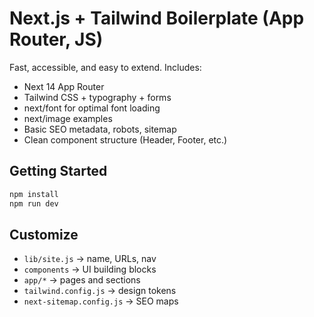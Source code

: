 # Next.js + Tailwind Boilerplate (App Router, JS)

Fast, accessible, and easy to extend. Includes:
- Next 14 App Router
- Tailwind CSS + typography + forms
- next/font for optimal font loading
- next/image examples
- Basic SEO metadata, robots, sitemap
- Clean component structure (Header, Footer, etc.)

## Getting Started
```bash
npm install
npm run dev
```

## Customize
- `lib/site.js` → name, URLs, nav
- `components` → UI building blocks
- `app/*` → pages and sections
- `tailwind.config.js` → design tokens
- `next-sitemap.config.js` → SEO maps
